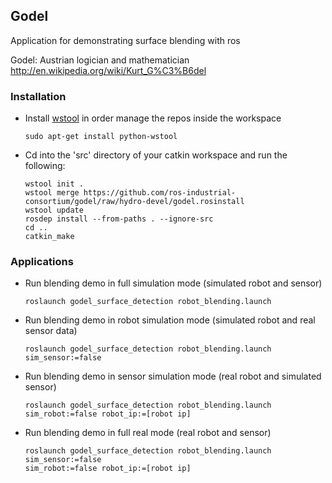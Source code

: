 ## Godel

Application for demonstrating surface blending with ros

Godel: Austrian logician and mathematician http://en.wikipedia.org/wiki/Kurt_G%C3%B6del

### Installation

- Install [wstool](http://wiki.ros.org/wstool) in order manage the repos inside the workspace
  ```
  sudo apt-get install python-wstool
  ```

- Cd into the 'src' directory of your catkin workspace and run the following:
  ```
  wstool init . 
  wstool merge https://github.com/ros-industrial-consortium/godel/raw/hydro-devel/godel.rosinstall
  wstool update
  rosdep install --from-paths . --ignore-src
  cd ..
  catkin_make
  ```

### Applications

- Run blending demo in full simulation mode (simulated robot and sensor)
  ```
  roslaunch godel_surface_detection robot_blending.launch
  ```

- Run blending demo in robot simulation mode (simulated robot and real sensor data)
  ```
  roslaunch godel_surface_detection robot_blending.launch sim_sensor:=false
  ```

- Run blending demo in sensor simulation mode (real robot and simulated sensor)
  ```
  roslaunch godel_surface_detection robot_blending.launch sim_robot:=false robot_ip:=[robot ip]
  ```

- Run blending demo in full real mode (real robot and sensor)
  ```
  roslaunch godel_surface_detection robot_blending.launch sim_sensor:=false 
  sim_robot:=false robot_ip:=[robot ip]
  ```
